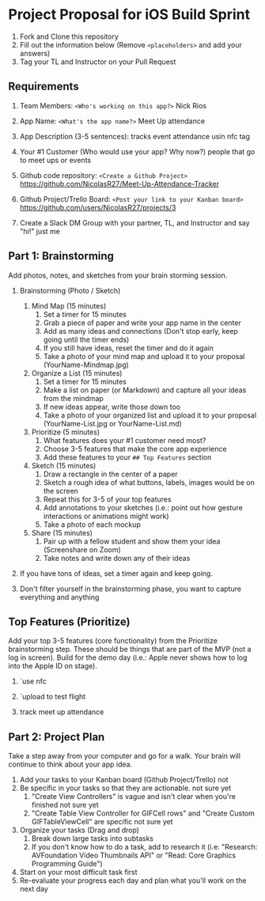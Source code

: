 # Project Proposal for iOS Build Sprint

1. Fork and Clone this repository
2. Fill out the information below (Remove `<placeholders>` and add your answers)
3. Tag your TL and Instructor on your Pull Request

## Requirements

1. Team Members: `<Who's working on this app?>`
Nick Rios
2. App Name: `<What's the app name?>`
Meet Up attendance 
3. App Description (3-5 sentences):
tracks event attendance usin nfc tag


4. Your #1 Customer (Who would use your app? Why now?)
   people that go to meet ups or events
    
5. Github code repository: `<Create a Github Project>`
 https://github.com/NicolasR27/Meet-Up-Attendance-Tracker

6. Github Project/Trello Board: `<Post your link to your Kanban board>`
 https://github.com/users/NicolasR27/projects/3
7. Create a Slack DM Group with your partner, TL, and Instructor and say "hi!"
 just me 
## Part 1: Brainstorming

Add photos, notes, and sketches from your brain storming session. 

1. Brainstorming (Photo / Sketch)

    1. Mind Map (15 minutes)
        1. Set a timer for 15 minutes
        2. Grab a piece of paper and write your app name in the center
        3. Add as many ideas and connections (Don't stop early, keep going until the timer ends)
        4. If you still have ideas, reset the timer and do it again
        5. Take a photo of your mind map and upload it to your proposal (YourName-Mindmap.jpg)
    2. Organize a List (15 minutes)
        1. Set a timer for 15 minutes
        2. Make a list on paper (or Markdown) and capture all your ideas from the mindmap
        3. If new ideas appear, write those down too
        4. Take a photo of your organized list and upload it to your proposal (YourName-List.jpg or YourName-List.md)
    3. Prioritize (5 minutes)
        1. What features does your #1 customer need most?
        2. Choose 3-5 features that make the core app experience
        3. Add these features to your `## Top Features` section
    4. Sketch (15 minutes)
        1. Draw a rectangle in the center of a paper
        2. Sketch a rough idea of what buttons, labels, images would be on the screen
        3. Repeat this for 3-5 of your top features
        4. Add annotations to your sketches (i.e.: point out how gesture interactions or animations might work)
        5. Take a photo of each mockup
    5. Share (15 minutes)
        1. Pair up with a fellow student and show them your idea (Screenshare on Zoom)
        2. Take notes and write down any of their ideas
2. If you have tons of ideas, set a timer again and keep going.
3. Don't filter yourself in the brainstorming phase, you want to capture everything and anything

## Top Features (Prioritize)

Add your top 3-5 features (core functionality) from the Prioritize brainstorming step. These should be things that are part of the MVP (not a log in screen). Build for the demo day (i.e.: Apple never shows how to log into the Apple ID on stage).

1. `use nfc  

2. `upload to test flight 
3.  track meet up attendance

## Part 2: Project Plan

Take a step away from your computer and go for a walk. Your brain will continue to think about your app idea.

1. Add your tasks to your Kanban board (Github Project/Trello)
not
2. Be specific in your tasks so that they are actionable.
not sure yet
    1. "Create View Controllers" is vague and isn't clear when you're finished
    not sure yet
    2. "Create Table View Controller for GIFCell rows" and "Create Custom GIFTableViewCell" are specific
    not sure yet
3. Organize your tasks (Drag and drop)
    1. Break down large tasks into subtasks
    2. If you don't know how to do a task, add to research it (i.e: "Research: AVFoundation Video Thumbnails API" or "Read: Core Graphics Programming Guide")
4. Start on your most difficult task first
5. Re-evaluate your progress each day and plan what you'll work on the next day
